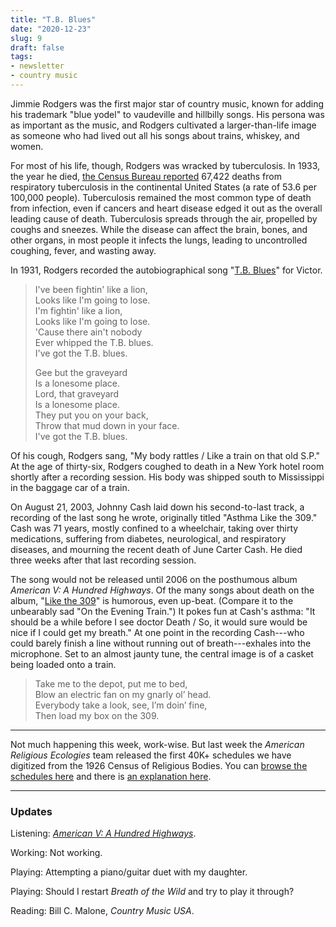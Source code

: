 ```yaml
---
title: "T.B. Blues"
date: "2020-12-23"
slug: 9
draft: false
tags:
- newsletter
- country music
---
```


Jimmie Rodgers was the first major star of country music, known for adding his trademark "blue yodel" to vaudeville and hillbilly songs. His persona was as important as the music, and Rodgers cultivated a larger-than-life image as someone who had lived out all his songs about trains, whiskey, and women.

For most of his life, though, Rodgers was wracked by tuberculosis. In 1933, the year he died, [the Census Bureau reported](https://babel.hathitrust.org/cgi/pt?id=uc1.32106019508164&view=1up&seq=14&size=125) 67,422 deaths from respiratory tuberculosis in the continental United States (a rate of 53.6 per 100,000 people). Tuberculosis remained the most common type of death from infection, even if cancers and heart disease edged it out as the overall leading cause of death. Tuberculosis spreads through the air, propelled by coughs and sneezes. While the disease can affect the brain, bones, and other organs, in most people it infects the lungs, leading to uncontrolled coughing, fever, and wasting away.

In 1931, Rodgers recorded the autobiographical song "[T.B. Blues](https://music.youtube.com/watch?v=YlWdHDR4X2U&list=RDAMVMYlWdHDR4X2U)" for Victor.

> I've been fightin' like a lion,  
> Looks like I'm going to lose.  
> I'm fightin' like a lion,  
> Looks like I'm going to lose.  
> 'Cause there ain't nobody  
> Ever whipped the T.B. blues.  
> I've got the T.B. blues.  
>
> Gee but the graveyard  
> Is a lonesome place.  
> Lord, that graveyard  
> Is a lonesome place.  
> They put you on your back,  
> Throw that mud down in your face.  
> I've got the T.B. blues.   

Of his cough, Rodgers sang, "My body rattles / Like a train on that old S.P." At the age of thirty-six, Rodgers coughed to death in a New York hotel room shortly after a recording session. His body was shipped south to Mississippi in the baggage car of a train.

On August 21, 2003, Johnny Cash laid down his second-to-last track, a recording of the last song he wrote, originally titled "Asthma Like the 309." Cash was 71 years, mostly confined to a wheelchair, taking over thirty medications, suffering from diabetes, neurological, and respiratory diseases, and mourning the recent death of June Carter Cash. He died three weeks after that last recording session.

The song would not be released until 2006 on the posthumous album _American V: A Hundred Highways_. Of the many songs about death on the album, "[Like the 309](https://music.youtube.com/watch?v=a-4zdfQGDP4&list=OLAK5uy_kOKwb8hpGfk6rtmHcu_ZV8QLRYd-BI8lE)" is humorous, even up-beat. (Compare it to the unbearably sad "On the Evening Train.") It pokes fun at Cash's asthma: "It should be a while before I see doctor Death / So, it would sure would be nice if I could get my breath." At one point in the recording Cash---who could barely finish a line without running out of breath---exhales into the microphone. Set to an almost jaunty tune, the central image is of a casket being loaded onto a train.

> Take me to the depot, put me to bed,  
> Blow an electric fan on my gnarly ol’ head.  
> Everybody take a look, see, I’m doin’ fine,  
> Then load my box on the 309.  

----------------

Not much happening this week, work-wise. But last week the _American Religious Ecologies_ team released the first 40K+ schedules we have digitized from the 1926 Census of Religious Bodies. You can [browse the schedules here](https://omeka.religiousecologies.org/s/census-1926/page/home) and there is [an explanation here](https://religiousecologies.org/blog/40000-documents-from-religious-bodies-census-digitized-nearly-a-century-later/).

----------------

### Updates

Listening: [_American V: A Hundred Highways_](https://music.youtube.com/watch?v=4UWh94-dHcY&list=OLAK5uy_kOKwb8hpGfk6rtmHcu_ZV8QLRYd-BI8lE).

Working: Not working.

Playing: Attempting a piano/guitar duet with my daughter.

Playing: Should I restart _Breath of the Wild_ and try to play it through?

Reading: Bill C. Malone, _Country Music USA_.
